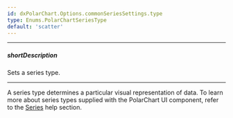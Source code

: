 ```yaml
---
id: dxPolarChart.Options.commonSeriesSettings.type
type: Enums.PolarChartSeriesType
default: 'scatter'
---
```

---
##### shortDescription
Sets a series type.

---
A series type determines a particular visual representation of data. To learn more about series types supplied with the PolarChart UI component, refer to the [Series](/concepts/05%20UI%20Components/PolarChart/20%20Series%20Types '/Documentation/Guide/UI_Components/PolarChart/Series_Types/') help section.
